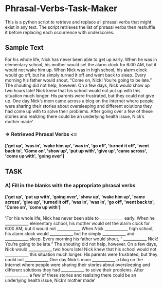 # Phrasal-Verbs-Task-Maker
This is a python script to retrieve and replace all phrasal verbs that might exist in any text. The script retrieves the list of phrasal verbs then reshuffle it before replacing each occurrence with underscores.    

## Sample Text 

For his whole life, Nick has never been able to get up early. When he was in elementary school, his mother would set the alarm clock for 6:00 AM, but it would not wake him up. When Nick was in high school, his alarm clock would go off, but he simply turned it off and went back to sleep. Every morning his father would shout, “Come on, Nick! You’re going to be late.” The shouting did not help, however. On a few days, Nick would show up two hours late! Nick knew that his school would not put up with this situation much longer. His parents were frustrated, but they could not give up. One day Nick’s mom came across a blog on the Internet where people were sharing their stories about oversleeping and different solutions they had come up with to solve their problems. After going over a few of these stories and realizing there could be an underlying health issue, Nick’s mother made'


### => Retrieved Phrasal Verbs <=

#### ['get up', 'was in', 'wake him up', 'was in', 'go off', 'turned it off', 'went back to', 'Come on', 'show up', 'put up with', 'give up', 'came across', 'come up with', 'going over']


## TASK 

### A) Fill in the blanks with the appropriate phrasal verbs

#### ['get up', 'put up with', 'going over', 'show up', 'wake him up', 'came across', 'give up', 'turned it off', 'was in', 'was in', 'go off', 'went back to', 'Come on', 'come up with']

'For his whole life, Nick has never been able to  ____________ early. When he  ____________ elementary school, his mother would set the alarm clock for 6:00 AM, but it would not  ____________  When Nick  ____________ high school, his alarm clock would  ____________  but he simply  ____________ and  ____________ sleep. Every morning his father would shout, “ ____________  Nick! You’re going to be late.” The shouting did not help, however. On a few days, Nick would  ____________ two hours late! Nick knew that his school would not  ____________ this situation much longer. His parents were frustrated, but they could not  ____________  One day Nick’s mom  ____________ a blog on the Internet where people were sharing their stories about oversleeping and different solutions they had  ____________ to solve their problems. After  ____________ a few of these stories and realizing there could be an underlying health issue, Nick’s mother made'

